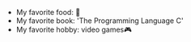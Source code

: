 - My favorite food: :pizza:
- My favorite book: 'The Programming Language C'
- My favorite hobby: video games🎮
